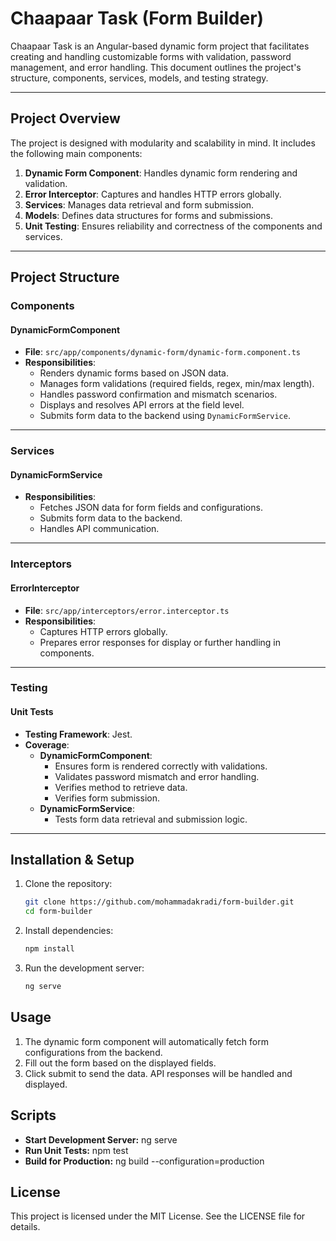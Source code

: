 # Chaapaar Task (Form Builder)

Chaapaar Task is an Angular-based dynamic form project that facilitates creating and handling customizable forms with validation, password management, and error handling. This document outlines the project's structure, components, services, models, and testing strategy.

---

## Project Overview

The project is designed with modularity and scalability in mind. It includes the following main components:

1. **Dynamic Form Component**: Handles dynamic form rendering and validation.
2. **Error Interceptor**: Captures and handles HTTP errors globally.
3. **Services**: Manages data retrieval and form submission.
4. **Models**: Defines data structures for forms and submissions.
5. **Unit Testing**: Ensures reliability and correctness of the components and services.

---

## Project Structure

### **Components**
#### DynamicFormComponent
- **File**: `src/app/components/dynamic-form/dynamic-form.component.ts`
- **Responsibilities**:
  - Renders dynamic forms based on JSON data.
  - Manages form validations (required fields, regex, min/max length).
  - Handles password confirmation and mismatch scenarios.
  - Displays and resolves API errors at the field level.
  - Submits form data to the backend using `DynamicFormService`.

---

### **Services**
#### DynamicFormService
- **Responsibilities**:
  - Fetches JSON data for form fields and configurations.
  - Submits form data to the backend.
  - Handles API communication.

---

### **Interceptors**
#### ErrorInterceptor
- **File**: `src/app/interceptors/error.interceptor.ts`
- **Responsibilities**:
  - Captures HTTP errors globally.
  - Prepares error responses for display or further handling in components.

---

### **Testing**
#### Unit Tests
- **Testing Framework**: Jest.
- **Coverage**:
  - **DynamicFormComponent**:
    - Ensures form is rendered correctly with validations.
    - Validates password mismatch and error handling.
    - Verifies method to retrieve data.
    - Verifies form submission.
  - **DynamicFormService**:
    - Tests form data retrieval and submission logic.

---

## Installation & Setup

1. Clone the repository:
   ```bash
   git clone https://github.com/mohammadakradi/form-builder.git
   cd form-builder
   ```

2. Install dependencies:
    ```bash
    npm install
    ```

3. Run the development server:
    ```bash
    ng serve
    ```

## Usage
1.	The dynamic form component will automatically fetch form configurations from the backend.
2.	Fill out the form based on the displayed fields.
3.	Click submit to send the data. API responses will be handled and displayed.

## Scripts
- __Start Development Server:__ ng serve
- __Run Unit Tests:__ npm test
- __Build for Production:__ ng build --configuration=production

## License
This project is licensed under the MIT License. See the LICENSE file for details.